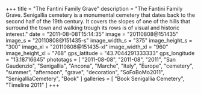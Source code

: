 +++
title = "The Fantini Family Grave"
description = "The Fantini Family Grave. Senigallia cemetery is a monumental cemetery that dates back to the second half of the 19th century. It covers the slopes of one of the hills that surround the town and walking trough its rows is of visual and historic interest."
date = "2011-08-08T15:14:35"
image = "20110808@151435"
image_s = "20110808@151435-s"
image_width_s = "375"
image_height_s = "300"
image_xl = "20110808@151435-xl"
image_width_xl = "960"
image_height_xl = "768"
gps_latitude = "43.7044291333333"
gps_longitude = "13.18716645"
phototags = [ "2011-08-08", "2011-08", "2011", "San Gaudenzio", "Senigallia", "Ancona", "Marche", "Italy", "Europe", "cemetery", "summer", "afternoon", "grave", "decoration", "SoFoBoMo2011", "SenigalliaCemetery", "Book" ]
galleries = [ "Book Senigallia Cemetery", "Timeline 2011" ]
+++
